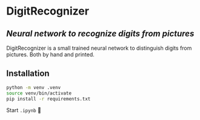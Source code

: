 # DigitRecognizer
## _Neural network to recognize digits from pictures_

DigitRecognizer is a small trained neural network to distinguish digits from pictures. 
Both by hand and printed.

## Installation 

```sh
python -m venv .venv
source venv/bin/activate
pip install -r requirements.txt
```

Start `.ipynb` 🎉
